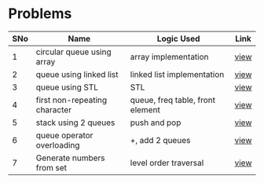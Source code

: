 # Problems

SNo | Name | Logic Used | Link |
----|------|------------|------|
1 | circular queue using array | array implementation | [view](circular_queue_intro.cpp)
2 | queue using linked list | linked list implementation | [view](queue_linked_list.cpp)
3 | queue using STL | STL | [view](queue_STL.cpp)
4 | first non-repeating character | queue, freq table, front element | [view](first_non_repeat_chars.cpp)
5 | stack using 2 queues | push and pop | [view](stack_using_2_queues.cpp)
6 | queue operator overloading | +, add 2 queues | [view](queue_operator_overloading.cpp)
7 | Generate numbers from set | level order traversal | [view](generate_numbers_set.cpp)